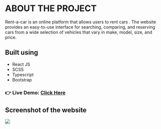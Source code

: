 <h1>ABOUT THE PROJECT </h1>
<p>Rent-a-car is an online platform that allows users to rent cars . The website provides an easy-to-use interface for searching, comparing, and reserving cars from a wide selection of vehicles that vary in make, model, size, and price.</p>

<h2>Built using</h2>
<ul>
  <li>React JS</li>
  <li>SCSS</li>
  <li>Typescript</li>
  <li>Bootstrap</li>
</ul>

<h3>👉 Live Demo: <a href="https://rent-a-car-tau.vercel.app/">Click Here </a> </h3>


<h2>Screenshot of the website</h2>
<img src="https://github-production-user-asset-6210df.s3.amazonaws.com/62480922/279141646-a89765a8-8da0-4acf-94aa-984978af2113.jpeg"/>
